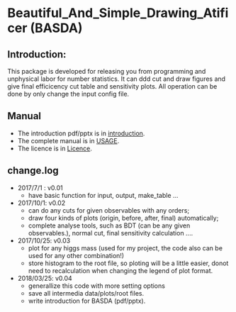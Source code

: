 # Beautiful_And_Simple_Drawing_Atificer (BASDA)

## Introduction:
This package is developed for releasing you from programming and unphysical labor for number statistics. It can ddd cut and draw figures and give final efficicency cut table and sensitivity plots.
All operation can be done by only change the input config file.

## Manual
 - The introduction pdf/pptx is in [introduction](./doc/BASDA_Introduction.pdf).
 - The complete manual is in [USAGE](./doc/USAGE.md).
 - The licence is in [Licence](./doc/LICENCE).

## change.log
- 2017/7/1 :  v0.01 
    - have basic function for input, output, make_table ...
- 2017/10/1:  v0.02 
    - can do any cuts for given observables with any orders; 
    - draw four kinds of plots (origin, before, after, final) automatically; 
    - complete analyse tools, such as BDT (can be any given observables.), normal cut, final sensitivity calculation ....
- 2017/10/25: v0.03
    - plot for any higgs mass (used for my project, the code also can be used for any other combination!)
    - store histogram to the root file, so ploting will be a little easier, donot need to recalculation when changing the legend of plot format.
- 2018/03/25: v0.04
    - generallize this code with more setting options 
    - save all intermedia data/plots/root files.
    - write introduction for BASDA (pdf/pptx).
